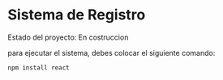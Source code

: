 <H1> Sistema de Registro </H1>

Estado del proyecto: En costruccion 

para ejecutar el sistema, debes colocar el siguiente comando:

```npm install react```
